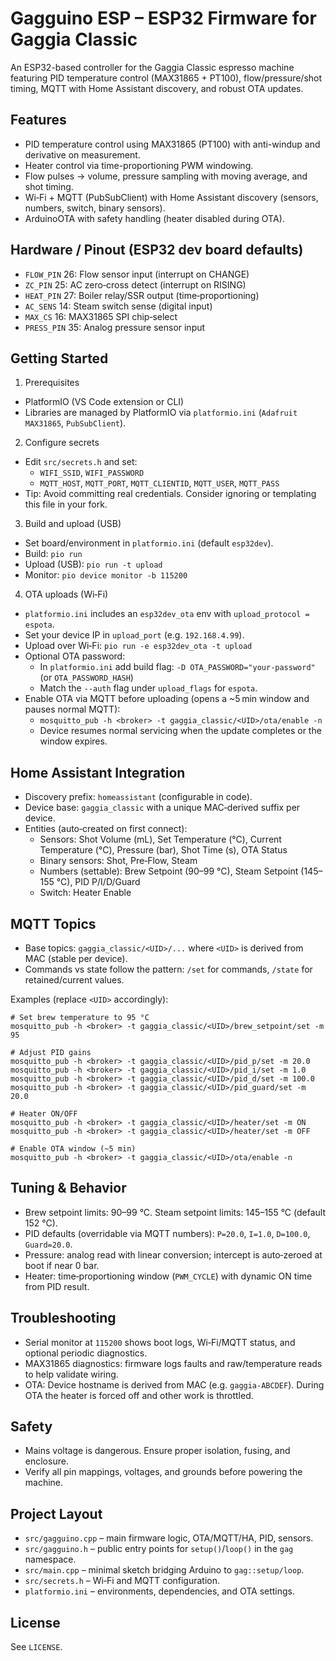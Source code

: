 Gagguino ESP – ESP32 Firmware for Gaggia Classic
================================================

An ESP32-based controller for the Gaggia Classic espresso machine featuring PID temperature control (MAX31865 + PT100), flow/pressure/shot timing, MQTT with Home Assistant discovery, and robust OTA updates.

Features
--------
- PID temperature control using MAX31865 (PT100) with anti-windup and derivative on measurement.
- Heater control via time-proportioning PWM windowing.
- Flow pulses → volume, pressure sampling with moving average, and shot timing.
- Wi‑Fi + MQTT (PubSubClient) with Home Assistant discovery (sensors, numbers, switch, binary sensors).
- ArduinoOTA with safety handling (heater disabled during OTA).

Hardware / Pinout (ESP32 dev board defaults)
-------------------------------------------
- `FLOW_PIN` 26: Flow sensor input (interrupt on CHANGE)
- `ZC_PIN` 25: AC zero‑cross detect (interrupt on RISING)
- `HEAT_PIN` 27: Boiler relay/SSR output (time‑proportioning)
- `AC_SENS` 14: Steam switch sense (digital input)
- `MAX_CS` 16: MAX31865 SPI chip‑select
- `PRESS_PIN` 35: Analog pressure sensor input

Getting Started
---------------
1) Prerequisites
- PlatformIO (VS Code extension or CLI)
- Libraries are managed by PlatformIO via `platformio.ini` (`Adafruit MAX31865`, `PubSubClient`).

2) Configure secrets
- Edit `src/secrets.h` and set:
  - `WIFI_SSID`, `WIFI_PASSWORD`
  - `MQTT_HOST`, `MQTT_PORT`, `MQTT_CLIENTID`, `MQTT_USER`, `MQTT_PASS`
- Tip: Avoid committing real credentials. Consider ignoring or templating this file in your fork.

3) Build and upload (USB)
- Set board/environment in `platformio.ini` (default `esp32dev`).
- Build: `pio run`
- Upload (USB): `pio run -t upload`
- Monitor: `pio device monitor -b 115200`

4) OTA uploads (Wi‑Fi)
- `platformio.ini` includes an `esp32dev_ota` env with `upload_protocol = espota`.
- Set your device IP in `upload_port` (e.g. `192.168.4.99`).
- Upload over Wi‑Fi: `pio run -e esp32dev_ota -t upload`
- Optional OTA password:
  - In `platformio.ini` add build flag: `-D OTA_PASSWORD="your-password"` (or `OTA_PASSWORD_HASH`)
  - Match the `--auth` flag under `upload_flags` for `espota`.
- Enable OTA via MQTT before uploading (opens a ~5 min window and pauses normal MQTT):
  - `mosquitto_pub -h <broker> -t gaggia_classic/<UID>/ota/enable -n`
  - Device resumes normal servicing when the update completes or the window expires.

Home Assistant Integration
--------------------------
- Discovery prefix: `homeassistant` (configurable in code).
- Device base: `gaggia_classic` with a unique MAC‑derived suffix per device.
- Entities (auto‑created on first connect):
  - Sensors: Shot Volume (mL), Set Temperature (°C), Current Temperature (°C), Pressure (bar), Shot Time (s), OTA Status
  - Binary sensors: Shot, Pre‑Flow, Steam
  - Numbers (settable): Brew Setpoint (90–99 °C), Steam Setpoint (145–155 °C), PID P/I/D/Guard
  - Switch: Heater Enable

MQTT Topics
-----------
- Base topics: `gaggia_classic/<UID>/...` where `<UID>` is derived from MAC (stable per device).
- Commands vs state follow the pattern: `/set` for commands, `/state` for retained/current values.

Examples (replace `<UID>` accordingly):
```
# Set brew temperature to 95 °C
mosquitto_pub -h <broker> -t gaggia_classic/<UID>/brew_setpoint/set -m 95

# Adjust PID gains
mosquitto_pub -h <broker> -t gaggia_classic/<UID>/pid_p/set -m 20.0
mosquitto_pub -h <broker> -t gaggia_classic/<UID>/pid_i/set -m 1.0
mosquitto_pub -h <broker> -t gaggia_classic/<UID>/pid_d/set -m 100.0
mosquitto_pub -h <broker> -t gaggia_classic/<UID>/pid_guard/set -m 20.0

# Heater ON/OFF
mosquitto_pub -h <broker> -t gaggia_classic/<UID>/heater/set -m ON
mosquitto_pub -h <broker> -t gaggia_classic/<UID>/heater/set -m OFF

# Enable OTA window (~5 min)
mosquitto_pub -h <broker> -t gaggia_classic/<UID>/ota/enable -n
```

Tuning & Behavior
-----------------
- Brew setpoint limits: 90–99 °C. Steam setpoint limits: 145–155 °C (default 152 °C).
- PID defaults (overridable via MQTT numbers): `P=20.0`, `I=1.0`, `D=100.0`, `Guard=20.0`.
- Pressure: analog read with linear conversion; intercept is auto‑zeroed at boot if near 0 bar.
- Heater: time‑proportioning window (`PWM_CYCLE`) with dynamic ON time from PID result.

Troubleshooting
---------------
- Serial monitor at `115200` shows boot logs, Wi‑Fi/MQTT status, and optional periodic diagnostics.
- MAX31865 diagnostics: firmware logs faults and raw/temperature reads to help validate wiring.
- OTA: Device hostname is derived from MAC (e.g. `gaggia-ABCDEF`). During OTA the heater is forced off and other work is throttled.

Safety
------
- Mains voltage is dangerous. Ensure proper isolation, fusing, and enclosure.
- Verify all pin mappings, voltages, and grounds before powering the machine.

Project Layout
--------------
- `src/gagguino.cpp` – main firmware logic, OTA/MQTT/HA, PID, sensors.
- `src/gagguino.h` – public entry points for `setup()`/`loop()` in the `gag` namespace.
- `src/main.cpp` – minimal sketch bridging Arduino to `gag::setup/loop`.
- `src/secrets.h` – Wi‑Fi and MQTT configuration.
- `platformio.ini` – environments, dependencies, and OTA settings.

License
-------
See `LICENSE`.

